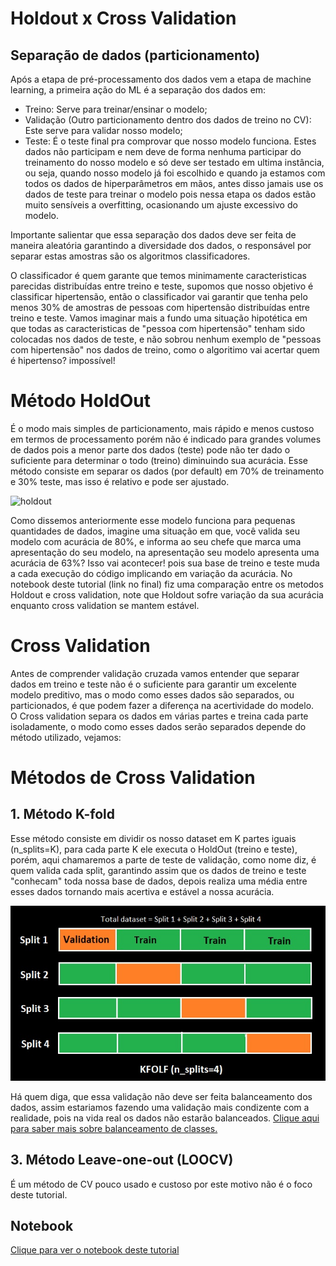# Holdout x Cross Validation

## Separação de dados (particionamento)

Após a etapa de pré-processamento dos dados vem a etapa de machine learning, a primeira ação do ML é a separação dos dados em:
- Treino: Serve para treinar/ensinar o modelo;
- Validação (Outro particionamento dentro dos dados de treino no CV): Este serve para validar nosso modelo;
- Teste: É o teste final pra comprovar que nosso modelo funciona. Estes dados não participam e nem deve de forma nenhuma participar do treinamento do nosso modelo e só deve ser testado em ultima instância, ou seja, quando nosso modelo já foi escolhido e quando ja estamos com todos os dados de hiperparâmetros em mãos, antes disso jamais use os dados de teste para treinar o modelo pois nessa etapa os dados estão muito sensíveis a overfitting, ocasionando um ajuste excessivo do modelo.<br>

Importante salientar que essa separação dos dados deve ser feita de maneira aleatória garantindo a diversidade dos dados, o responsável por separar estas amostras são os algoritmos classificadores.<br>

O classificador é quem garante que temos minimamente caracteristicas parecidas distribuídas entre treino e teste, supomos que nosso objetivo é classificar hipertensão, então o classificador vai garantir que tenha pelo menos 30% de amostras de pessoas com hipertensão distribuídas entre treino e teste. Vamos imaginar mais a fundo uma situação hipotética em que todas as caracteristicas de "pessoa com hipertensão" tenham sido colocadas nos dados de teste, e não sobrou nenhum exemplo de "pessoas com hipertensão" nos dados de treino, como o algoritimo vai acertar quem é hipertenso? impossível!

# Método HoldOut
É o modo mais simples de particionamento, mais rápido e menos custoso em termos de processamento porém não é indicado para grandes volumes de dados pois a menor parte dos dados (teste) pode não ter dado o suficiente para determinar o todo (treino) diminuindo sua acurácia. Esse método consiste em separar os dados (por default) em 70% de treinamento e 30% teste, mas isso é relativo e pode ser ajustado.

![holdout](https://user-images.githubusercontent.com/115194365/213264298-6d8b6a25-ef72-49ce-9aa0-b809aff380a4.jpg)

Como dissemos anteriormente esse modelo funciona para pequenas quantidades de dados, imagine uma situação em que, você valida seu modelo com acurácia de 80%, e informa ao seu chefe que marca uma apresentação do seu modelo, na apresentação seu modelo apresenta uma acurácia de 63%? Isso vai acontecer! pois sua base de treino e teste muda a cada execução do código implicando em variação da acurácia. No notebook deste tutorial (link no final) fiz uma comparação entre os metodos Holdout e cross validation, note que Holdout sofre variação da sua acurácia enquanto cross validation se mantem estável.

# Cross Validation
Antes de comprender validação cruzada vamos entender que separar dados em treino e teste não é o suficiente para garantir um excelente modelo preditivo, mas o modo como esses dados são separados, ou particionados, é que podem fazer a diferença na acertividade do modelo.<br>
O Cross validation separa os dados em várias partes e treina cada parte isoladamente, o modo como esses dados serão separados depende do método utilizado, vejamos:

# Métodos de Cross Validation
## 1. Método K-fold
Esse método consiste em dividir os nosso dataset em K partes iguais (n_splits=K), para cada parte K ele executa o HoldOut (treino e teste), porém, aqui chamaremos a parte de teste de validação, como nome diz, é quem valida cada split, garantindo assim que os dados de treino e teste "conhecam" toda nossa base de dados, depois realiza uma média entre esses dados tornando mais acertiva e estável a nossa acurácia.

<img src='cv.jpg'>

Há quem diga, que essa validação não deve ser feita balanceamento dos dados, assim estariamos fazendo uma validação mais condizente com a realidade, pois na vida real os dados não estarão balanceados. [Clique aqui para saber mais sobre balanceamento de classes.](https://github.com/dev-daniel-amorim/DS-Balanceamento_de_classes/blob/main/README.md)

## 3. Método Leave-one-out (LOOCV)
É um método de CV pouco usado e custoso por este motivo não é o foco deste tutorial.

## Notebook
[Clique para ver o notebook deste tutorial](https://github.com/dev-daniel-amorim/ML-Holdout_x_CV/blob/main/Holdout%20x%20Cross%20Validation.ipynb)
